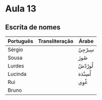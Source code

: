 # Aula 13

## Escrita de nomes

Português | Transliteração| Árabe 
----------- |-------------- |------
Sérgio | | سِيرْجِيُ
Sousa | | صُوزَ
Lurdes | | لُورْدْشْ
Lucinda | | لُسِنْدَة
Rui | | غْوِي
Bruno | | 